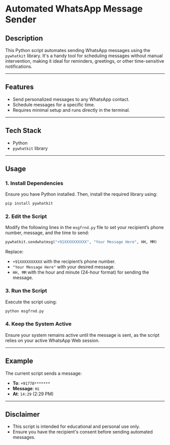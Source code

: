 # Automated WhatsApp Message Sender

## Description
This Python script automates sending WhatsApp messages using the `pywhatkit` library. It's a handy tool for scheduling messages without manual intervention, making it ideal for reminders, greetings, or other time-sensitive notifications.

---

## Features
- Send personalized messages to any WhatsApp contact.
- Schedule messages for a specific time.
- Requires minimal setup and runs directly in the terminal.

---

## Tech Stack
- Python
- `pywhatkit` library

---

## Usage

### 1. Install Dependencies
Ensure you have Python installed. Then, install the required library using:
```bash
pip install pywhatkit
```

### 2. Edit the Script
Modify the following lines in the `msgfrnd.py` file to set your recipient’s phone number, message, and the time to send:
```python
pywhatkit.sendwhatmsg("+91XXXXXXXXXX", "Your Message Here", HH, MM)
```
Replace:
- `+91XXXXXXXXXX` with the recipient’s phone number.
- `"Your Message Here"` with your desired message.
- `HH, MM` with the hour and minute (24-hour format) for sending the message.

### 3. Run the Script
Execute the script using:
```bash
python msgfrnd.py
```

### 4. Keep the System Active
Ensure your system remains active until the message is sent, as the script relies on your active WhatsApp Web session.

---

## Example
The current script sends a message:
- **To**: `+91778*******`
- **Message**: `Hi`
- **At**: `14:29` (2:29 PM)

---

## Disclaimer
- This script is intended for educational and personal use only.
- Ensure you have the recipient's consent before sending automated messages.
